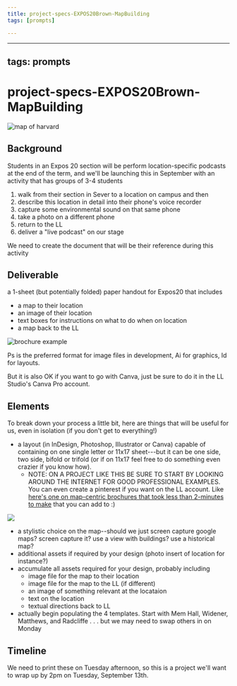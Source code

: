 ```yaml
---
title: project-specs-EXPOS20Brown-MapBuilding
tags: [prompts]

---
```


---
tags: prompts
---

# project-specs-EXPOS20Brown-MapBuilding

![map of harvard](https://upload.wikimedia.org/wikipedia/commons/a/a0/Harvard_University_map_%28older%2C_date_unknown%29.jpg)

## Background

Students in an Expos 20 section will be perform location-specific podcasts at the end of the term, and we'll be launching this in September with an activity that has groups of 3-4 students
1. walk from their section in Sever to a location on campus and then
2. describe this location in detail into their phone's voice recorder
3. capture some environmental sound on that same phone
4. take a photo on a different phone
5. return to the LL
6. deliver a "live podcast" on our stage

We need to create the document that will be their reference during this activity

## Deliverable 

a 1-sheet (but potentially folded) paper handout for Expos20 that includes

- a map to their location
- an image of their location
- text boxes for instructions on what to do when on location
- a map back to the LL

![brochure example](https://i.pinimg.com/564x/5d/92/57/5d92573b85d69163c82e105d5797c146.jpg)

Ps is the preferred format for image files in development, Ai for graphics, Id for layouts.

But it is also OK if you want to go with Canva, just be sure to do it in the LL Studio's Canva Pro account.

## Elements

To break down your process a little bit, here are things that will be useful for us, even in isolation (if you don't get to everything!)

- a layout (in InDesign, Photoshop, Illustrator or Canva) capable of containing on one single letter or 11x17 sheet---but it can be one side, two side, bifold or trifold (or if on 11x17 feel free to do something even crazier if you know how). 
    - NOTE: ON A PROJECT LIKE THIS BE SURE TO START BY LOOKING AROUND THE INTERNET FOR GOOD PROFESSIONAL EXAMPLES. You can even create a pinterest if you want on the LL account. Like [here's one on map-centric brochures that took less than 2-minutes to make](https://www.pinterest.com/learninglabpins/lookbookbrochurewithmap/) that you can add to :)

![](https://i.pinimg.com/564x/cd/ec/5e/cdec5ecbb77dc000c483ef5f758366b7.jpg)

- a stylistic choice on the map--should we just screen capture google maps? screen capture it? use a view with buildings? use a historical map?
- additional assets if required by your design (photo insert of location for instance?)
- accumulate all assets required for your design, probably including
    - image file for the map to their location
    - image file for the map to the LL (if different)
    - an image of something relevant at the locataion
    - text on the location
    - textual directions back to LL
- actually begin populating the 4 templates. Start with Mem Hall, Widener, Matthews, and Radcliffe . . . but we may need to swap others in on Monday

## Timeline

We need to print these on Tuesday afternoon, so this is a project we'll want to wrap up by 2pm on Tuesday, September 13th.
